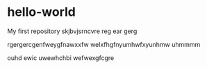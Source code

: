 # hello-world
My first repository
skjbvjsrncvre
reg
ear
gerg

rgergercgenfweygfnawxxfw
welxfhgfnyumhwfxyunhmw
uhmmmm

ouhd ewic uwewhchbi
wefwexgfcgre
